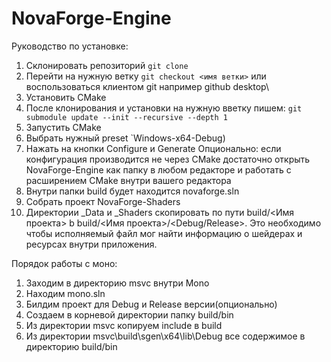 # NovaForge-Engine

Руководство по установке:
1) Склонировать репозиторий
   `git clone`
2) Перейти на нужную ветку
   `git checkout <имя ветки>` или воспользоваться клиентом git например github desktop\
3) Установить CMake
4) После клонирования и установки на нужную вветку пишем:
   `git submodule update --init --recursive --depth 1`
5) Запустить CMake
6) Выбрать нужный preset `Windows-x64-Debug)
7) Нажать на кнопки Configure и Generate
Опционально: если конфигурация производится не через CMake достаточно открыть NovaForge-Engine как папку в любом редакторе и работать с расширением CMake внутри вашего редактора
8) Внутри папки build будет находится novaforge.sln
9) Собрать проект NovaForge-Shaders
10) Директории _Data и _Shaders скопировать по пути build/<Имя проекта> b build/<Имя проекта>/<Debug/Release>. Это необходимо чтобы исполняемый файл мог найти информацию о шейдерах и ресурсах внутри приложения.


Порядок работы с моно:
1) Заходим в директорию msvc внутри Mono
2) Находим mono.sln
3) Билдим проект для Debug и Release версии(опционально)
4) Создаем в корневой директории папку build/bin
5) Из директории msvc копируем include в build
6) Из директории msvc\build\sgen\x64\lib\Debug все содержимое в директорию build/bin

